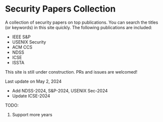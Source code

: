 # Security Papers Collection

A collection of security papers on top publications. You can search the titles (or keywords) in this site quickly. The following publications are included:

- IEEE S&P
- USENIX Security
- ACM CCS
- NDSS
- ICSE
- ISSTA

This site is still under construction. PRs and issues are welcomed!

Last update on May 2, 2024

* Add NDSS-2024, S&P-2024, USENIX Sec-2024
* Update ICSE-2024

TODO:

1. Support more years